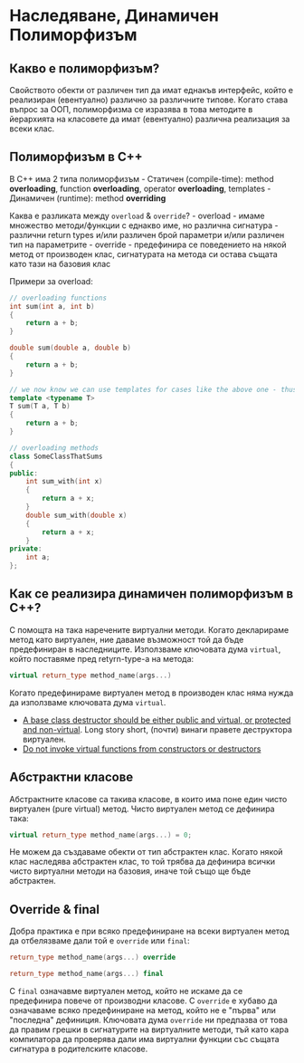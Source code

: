 # Наследяване, Динамичен Полиморфизъм

## Какво е полиморфизъм?
Свойството обекти от различен тип да имат еднакъв интерфейс, който е реализиран (евентуално) различно за различните типове. Когато става въпрос за ООП, полиморфизма се изразява в това методите в йерархията на класовете да имат (евентуално) различна реализация за всеки клас.

## Полиморфизъм в C++
В C++ има 2 типа полиморфизъм 
    - Статичен (compile-time): method **overloading**, function **overloading**, operator **overloading**, templates
    - Динамичен (runtime): method **overriding**


Каква е разликата между `overload` & `override`?
    - overload - имаме множество методи/функции с еднакво име, но различна сигнатура - различни return types и/или различен брой параметри и/или различен тип на параметрите
    - override - предефинира се поведението на някой метод от производен клас, сигнатурата на метода си остава същата като тази на базовия клас

Примери за overload:
```c++
// overloading functions
int sum(int a, int b)
{
    return a + b;
}

double sum(double a, double b)
{
    return a + b;
}

// we now know we can use templates for cases like the above one - thus, we are using templates, to achieve overloading
template <typename T>
T sum(T a, T b)
{
    return a + b;
}

// overloading methods
class SomeClassThatSums
{
public:
    int sum_with(int x)
    {
        return a + x;
    }
    double sum_with(double x)
    {
        return a + x;
    }
private:
    int a;
};

```

## Как се реализира динамичен полиморфизъм в C++?
С помощта на така наречените виртуални методи. Когато декларираме метод като виртуален, ние даваме възможност той да бъде предефиниран в наследниците.
Използваме ключовата дума `virtual`, който поставяме пред retyrn-type-a на метода:
```c++
virtual return_type method_name(args...)
```
Когато предефинираме виртуален метод в производен клас няма нужда да използваме ключовата дума `virtual`.

- [A base class destructor should be either public and virtual, or protected and non-virtual](https://github.com/isocpp/CppCoreGuidelines/blob/master/CppCoreGuidelines.md#c35-a-base-class-destructor-should-be-either-public-and-virtual-or-protected-and-non-virtual). Long story short, (почти) винаги правете деструктора виртуален.
- [Do not invoke virtual functions from constructors or destructors](https://wiki.sei.cmu.edu/confluence/display/cplusplus/OOP50-CPP.+Do+not+invoke+virtual+functions+from+constructors+or+destructors)

## Абстрактни класове
Абстрактните класове са такива класове, в които има поне един чисто виртуален (pure virtual) метод. Чисто виртуален метод се дефинира така:
```c++
virtual return_type method_name(args...) = 0;
```
Не можем да създаваме обекти от тип абстрактен клас. Когато някой клас наследява абстрактен клас, то той трябва да дефинира всички чисто виртуални методи на базовия, иначе той също ще бъде абстрактен.

## Override & final
Добра практика е при всяко предефиниране на всеки виртуален метод да отбелязваме дали той е `override` или `final`:
```c++
return_type method_name(args...) override
```

```c++
return_type method_name(args...) final
```

С `final` означавме виртуален метод, който не искаме да се предефинира повече от производни класове.
С `override` е хубаво да означаваме всяко предефиниране на метод, който не е "първа" или "последна" дефиниция. Ключовата дума `override` ни предпазва от това да правим грешки в сигнатурите на виртуалните методи, тъй като кара компилатора да проверява дали има виртуални функции със същата сигнатура в родителските класове. 